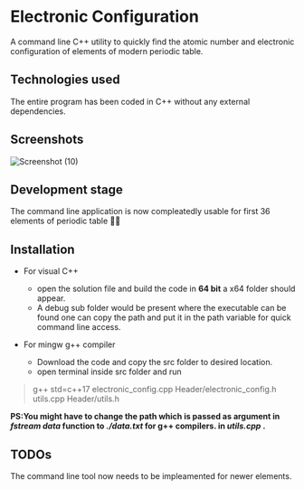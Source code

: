 ﻿# Electronic Configuration

A command line C++ utility to quickly find the atomic number and electronic configuration of elements of modern periodic table.

## Technologies used

The entire program has been coded in C++ without any external dependencies.

## Screenshots

![Screenshot (10)](https://user-images.githubusercontent.com/99042379/161054346-71a98983-e849-442c-8b0f-7c4c5b044145.png)

## Development stage

The command line application is now compleatedly usable for first 36 elements of periodic table 🎉✨

## Installation 

* For visual C++  
    - open the solution file and build the code in **64 bit** a x64 folder should appear.  
    - A debug sub folder would be present where the executable can be found one can copy the path and put it in the path variable for quick command line access.  

* For mingw g++ compiler  
    - Download the code and copy the src folder to desired location.  
    - open terminal inside src folder and run    
		
	
> g++ std=c++17 electronic_config.cpp Header/electronic_config.h utils.cpp Header/utils.h  


**PS:You might have to change the path which is passed as argument in *fstream data* function to *./data.txt* for g++ compilers. in *utils.cpp* .** 

## TODOs

The command line tool now needs to be impleamented for newer elements.
